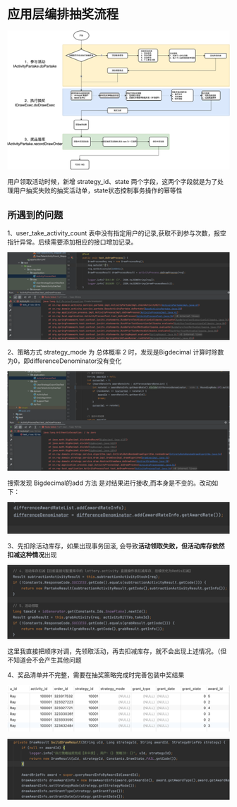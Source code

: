 # 应用层编排抽奖流程

![应用层编排服务.drawio](images/应用层编排服务.drawio.png)

用户领取活动时候，新增 strategy_id、state 两个字段，这两个字段就是为了处理用户抽奖失败的抽奖活动单，state状态控制事务操作的幂等性

## 所遇到的问题

1、user_take_activity_count 表中没有指定用户的记录,获取不到参与次数，报空指针异常。后续需要添加相应的接口增加记录。

![q1](images/step11_q1.png)

2、策略方式 strategy_mode 为 总体概率 2 时，发现是Bigdecimal 计算时除数为0，即differenceDenominator没有变化

![step11_q2](images/step11_q2.png)

搜索发现 Bigdecimal的add 方法 是对结果进行接收,而本身是不变的。改动如下：

![step11_q3](images/step11_q3.png)

3、先扣除活动库存，如果出现事务回滚, 会导致**活动领取失败，但活动库存依然扣减这种情况**出现

![step11_q4](images/step11_q4.png)

这里我直接把顺序对调，先领取活动，再去扣减库存，就不会出现上述情况。（但不知道会不会产生其他问题

4、奖品清单并不完整，需要在抽奖策略完成时完善包装中奖结果

![step11_q5](images/step11_q5.png)

![step11_q6](images/step11_q6.png)